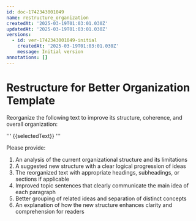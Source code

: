 ```yaml
---
id: doc-1742343001049
name: restructure_organization
createdAt: '2025-03-19T01:03:01.030Z'
updatedAt: '2025-03-19T01:03:01.030Z'
versions:
  - id: ver-1742343001049-initial
    createdAt: '2025-03-19T01:03:01.030Z'
    message: Initial version
annotations: []
---
```

# Restructure for Better Organization Template

Reorganize the following text to improve its structure, coherence, and overall organization:

'''
{{selectedText}}
'''

Please provide:
1. An analysis of the current organizational structure and its limitations
2. A suggested new structure with a clear logical progression of ideas
3. The reorganized text with appropriate headings, subheadings, or sections if applicable
4. Improved topic sentences that clearly communicate the main idea of each paragraph
5. Better grouping of related ideas and separation of distinct concepts
6. An explanation of how the new structure enhances clarity and comprehension for readers 